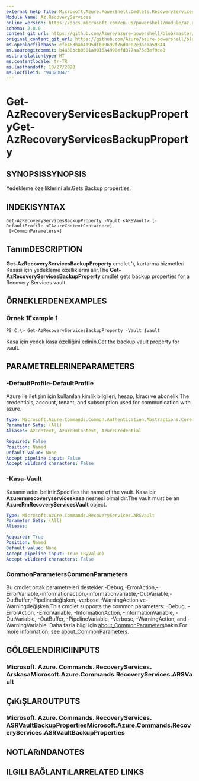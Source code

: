 ```yaml
---
external help file: Microsoft.Azure.PowerShell.Cmdlets.RecoveryServices.dll-Help.xml
Module Name: Az.RecoveryServices
online version: https://docs.microsoft.com/en-us/powershell/module/az.recoveryservices/get-azrecoveryservicesbackupproperty
schema: 2.0.0
content_git_url: https://github.com/Azure/azure-powershell/blob/master/src/RecoveryServices/RecoveryServices/help/Get-AzRecoveryServicesBackupProperty.md
original_content_git_url: https://github.com/Azure/azure-powershell/blob/master/src/RecoveryServices/RecoveryServices/help/Get-AzRecoveryServicesBackupProperty.md
ms.openlocfilehash: efe463bab4195dfb09692f76d0e02e3aeaa59344
ms.sourcegitcommit: b4a38bcb0501a9016a4998efd377aa75d3ef9ce8
ms.translationtype: MT
ms.contentlocale: tr-TR
ms.lasthandoff: 10/27/2020
ms.locfileid: "94323047"
---
```

# <span data-ttu-id="a762a-101">Get-AzRecoveryServicesBackupProperty</span><span class="sxs-lookup"><span data-stu-id="a762a-101">Get-AzRecoveryServicesBackupProperty</span></span>

## <span data-ttu-id="a762a-102">SYNOPSIS</span><span class="sxs-lookup"><span data-stu-id="a762a-102">SYNOPSIS</span></span>
<span data-ttu-id="a762a-103">Yedekleme özelliklerini alır.</span><span class="sxs-lookup"><span data-stu-id="a762a-103">Gets Backup properties.</span></span>

## <span data-ttu-id="a762a-104">INDEKI</span><span class="sxs-lookup"><span data-stu-id="a762a-104">SYNTAX</span></span>

```
Get-AzRecoveryServicesBackupProperty -Vault <ARSVault> [-DefaultProfile <IAzureContextContainer>]
 [<CommonParameters>]
```

## <span data-ttu-id="a762a-105">Tanım</span><span class="sxs-lookup"><span data-stu-id="a762a-105">DESCRIPTION</span></span>
<span data-ttu-id="a762a-106">**Get-AzRecoveryServicesBackupProperty** cmdlet 'ı, kurtarma hizmetleri Kasası için yedekleme özelliklerini alır.</span><span class="sxs-lookup"><span data-stu-id="a762a-106">The **Get-AzRecoveryServicesBackupProperty** cmdlet gets backup properties for a Recovery Services vault.</span></span>

## <span data-ttu-id="a762a-107">ÖRNEKLERDEN</span><span class="sxs-lookup"><span data-stu-id="a762a-107">EXAMPLES</span></span>

### <span data-ttu-id="a762a-108">Örnek 1</span><span class="sxs-lookup"><span data-stu-id="a762a-108">Example 1</span></span>
```
PS C:\> Get-AzRecoveryServicesBackupProperty -Vault $vault
```

<span data-ttu-id="a762a-109">Kasa için yedek kasa özelliğini edinin.</span><span class="sxs-lookup"><span data-stu-id="a762a-109">Get the backup vault property for vault.</span></span>

## <span data-ttu-id="a762a-110">PARAMETRELERINE</span><span class="sxs-lookup"><span data-stu-id="a762a-110">PARAMETERS</span></span>

### <span data-ttu-id="a762a-111">-DefaultProfile</span><span class="sxs-lookup"><span data-stu-id="a762a-111">-DefaultProfile</span></span>
<span data-ttu-id="a762a-112">Azure ile iletişim için kullanılan kimlik bilgileri, hesap, kiracı ve abonelik.</span><span class="sxs-lookup"><span data-stu-id="a762a-112">The credentials, account, tenant, and subscription used for communication with azure.</span></span>

```yaml
Type: Microsoft.Azure.Commands.Common.Authentication.Abstractions.Core.IAzureContextContainer
Parameter Sets: (All)
Aliases: AzContext, AzureRmContext, AzureCredential

Required: False
Position: Named
Default value: None
Accept pipeline input: False
Accept wildcard characters: False
```

### <span data-ttu-id="a762a-113">-Kasa</span><span class="sxs-lookup"><span data-stu-id="a762a-113">-Vault</span></span>
<span data-ttu-id="a762a-114">Kasanın adını belirtir.</span><span class="sxs-lookup"><span data-stu-id="a762a-114">Specifies the name of the vault.</span></span>
<span data-ttu-id="a762a-115">Kasa bir **Azurermrecoveryserviceskasa** nesnesi olmalıdır.</span><span class="sxs-lookup"><span data-stu-id="a762a-115">The vault must be an **AzureRmRecoveryServicesVault** object.</span></span>

```yaml
Type: Microsoft.Azure.Commands.RecoveryServices.ARSVault
Parameter Sets: (All)
Aliases:

Required: True
Position: Named
Default value: None
Accept pipeline input: True (ByValue)
Accept wildcard characters: False
```

### <span data-ttu-id="a762a-116">CommonParameters</span><span class="sxs-lookup"><span data-stu-id="a762a-116">CommonParameters</span></span>
<span data-ttu-id="a762a-117">Bu cmdlet ortak parametreleri destekler:-Debug,-ErrorAction,-ErrorVariable,-ınformationaction,-ınformationvariable,-OutVariable,-OutBuffer,-Pipelinedeğişken,-verbose,-WarningAction ve-Warningdeğişken.</span><span class="sxs-lookup"><span data-stu-id="a762a-117">This cmdlet supports the common parameters: -Debug, -ErrorAction, -ErrorVariable, -InformationAction, -InformationVariable, -OutVariable, -OutBuffer, -PipelineVariable, -Verbose, -WarningAction, and -WarningVariable.</span></span> <span data-ttu-id="a762a-118">Daha fazla bilgi için [about_CommonParameters](http://go.microsoft.com/fwlink/?LinkID=113216)bakın.</span><span class="sxs-lookup"><span data-stu-id="a762a-118">For more information, see [about_CommonParameters](http://go.microsoft.com/fwlink/?LinkID=113216).</span></span>

## <span data-ttu-id="a762a-119">GÖLGELENDIRICI</span><span class="sxs-lookup"><span data-stu-id="a762a-119">INPUTS</span></span>

### <span data-ttu-id="a762a-120">Microsoft. Azure. Commands. RecoveryServices. Arskasa</span><span class="sxs-lookup"><span data-stu-id="a762a-120">Microsoft.Azure.Commands.RecoveryServices.ARSVault</span></span>

## <span data-ttu-id="a762a-121">ÇıKıŞLAR</span><span class="sxs-lookup"><span data-stu-id="a762a-121">OUTPUTS</span></span>

### <span data-ttu-id="a762a-122">Microsoft. Azure. Commands. RecoveryServices. ASRVaultBackupProperties</span><span class="sxs-lookup"><span data-stu-id="a762a-122">Microsoft.Azure.Commands.RecoveryServices.ASRVaultBackupProperties</span></span>

## <span data-ttu-id="a762a-123">NOTLARıNDA</span><span class="sxs-lookup"><span data-stu-id="a762a-123">NOTES</span></span>

## <span data-ttu-id="a762a-124">ILGILI BAĞLANTıLAR</span><span class="sxs-lookup"><span data-stu-id="a762a-124">RELATED LINKS</span></span>
